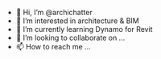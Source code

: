 - 👋 Hi, I’m @archichatter
- 👀 I’m interested in architecture & BIM
- 🌱 I’m currently learning Dynamo for Revit
- 💞️ I’m looking to collaborate on ...
- 📫 How to reach me ...

<!---
archichatter/archichatter is a ✨ special ✨ repository because its `README.md` (this file) appears on your GitHub profile.
You can click the Preview link to take a look at your changes.
--->
